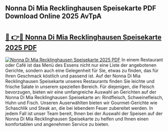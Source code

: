 ## Nonna Di Mia Recklinghausen Speisekarte PDF Download Online 2025 AvTpA

# <h2><a href="http://gc8z8o4.nevu.top/?p=Nonna+Di+Mia+Recklinghausen+Speisekarte">🔗 👉🔴 Nonna Di Mia Recklinghausen Speisekarte 2025 PDF</a></h2>

[![Nonna Di Mia Recklinghausen Speisekarte 2025 PDF](https://i.imgur.com/dBaPXMq.png)](http://gc8z8o4.nevu.top/?p=Nonna+Di+Mia+Recklinghausen+Speisekarte)
In einem Restaurant oder Café ist das Menü des Essens nicht nur eine Liste der angebotenen Gerichte, sondern auch eine Gelegenheit für Sie, etwas zu finden, das für Ihren Geschmack köstlich und passend ist. Auf der Nonna Di Mia Recklinghausen Speisekarte unseres Restaurants finden Sie leichte und frische Salate in unserem speziellen Bereich. Für diejenigen, die Fleisch bevorzugen, bieten wir eine umfangreiche Auswahl an Gerichten auf der Nonna Di Mia Recklinghausen Speisekarte an: Rindfleisch, Schweinefleisch, Huhn und Fisch. Unseren Auserwählten bieten wir Gourmet-Gerichte wie Schaschlik und Steak an, die bei lebendem Feuer zubereitet werden. In jedem Fall ist unser Team bereit, Ihnen bei der Auswahl der Speisen auf der Nonna Di Mia Recklinghausen Speisekarte zu helfen und Ihnen einen komfortablen und angenehmen Service zu bieten.

